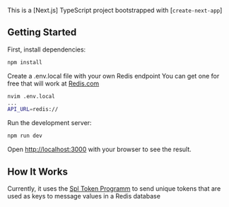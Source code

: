 This is a [Next.js] TypeScript project bootstrapped with [`create-next-app`]

## Getting Started

First, install dependencies:
```bash
npm install
```

Create a .env.local file with your own Redis endpoint
You can get one for free that will work at [Redis.com](https://redis.com)
```bash
nvim .env.local
...
API_URL=redis://
```

Run the development server:
```bash
npm run dev
```

Open [http://localhost:3000](http://localhost:3000) with your browser to see the result.


## How It Works

Currently, it uses the [Spl Token Programm](https://spl.solana.com) to send unique tokens that are used as keys to message values in a Redis database
